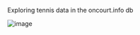 Exploring tennis data in the oncourt.info db

![image](https://github.com/user-attachments/assets/ff430680-bb86-4355-8608-689878b2fcff)
